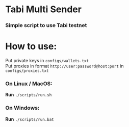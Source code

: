 # Tabi Multi Sender


### Simple script to use Tabi testnet


# How to use:

Put private keys in `configs/wallets.txt`
<br>
Put proxies in format `http://user:password@host:port` in `configs/proxies.txt`

### On Linux / MacOS:
**Run**
`./scripts/run.sh`
    
### On Windows:
**Run**
`./scripts/run.bat`
